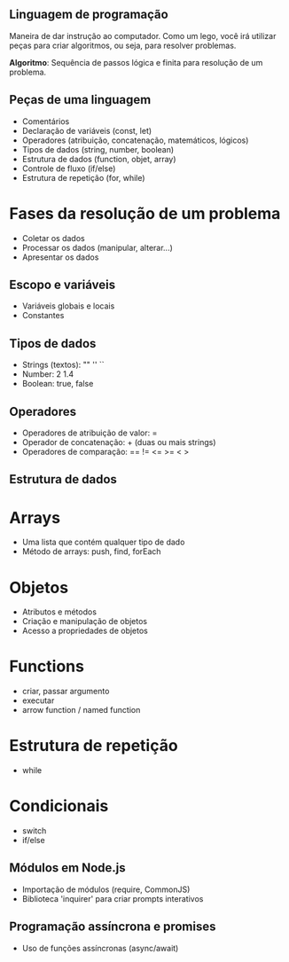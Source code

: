 ## Linguagem de programação

Maneira de dar instrução ao computador.
Como um lego, você irá utilizar peças para criar algoritmos, ou seja, para resolver problemas.

**Algoritmo**: Sequência de passos lógica e finita para resolução de um problema.

## Peças de uma linguagem

- Comentários
- Declaração de variáveis (const, let)
- Operadores (atribuição, concatenação, matemáticos, lógicos)
- Tipos de dados (string, number, boolean)
- Estrutura de dados (function, objet, array)
- Controle de fluxo (if/else)
- Estrutura de repetição (for, while)

# Fases da resolução de um problema

- Coletar os dados
- Processar os dados (manipular, alterar...)
- Apresentar os dados

## Escopo e variáveis

- Variáveis globais e locais
- Constantes

## Tipos de dados

- Strings (textos): "" '' ``
- Number: 2 1.4
- Boolean: true, false

## Operadores

- Operadores de atribuição de valor: =
- Operador de concatenação: + (duas ou mais strings)
- Operadores de comparação: == != <= >= < >

## Estrutura de dados

# Arrays

- Uma lista que contém qualquer tipo de dado
- Método de arrays: push, find, forEach

# Objetos

- Atributos e métodos
- Criação e manipulação de objetos
- Acesso a propriedades de objetos

# Functions

- criar, passar argumento
- executar
- arrow function / named function

# Estrutura de repetição

- while

# Condicionais

- switch
- if/else

## Módulos em Node.js

- Importação de módulos (require, CommonJS)
- Biblioteca 'inquirer' para criar prompts interativos

## Programação assíncrona e promises

- Uso de funções assíncronas (async/await)